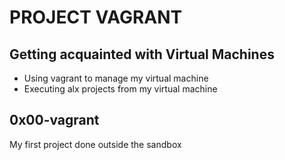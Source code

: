 # PROJECT VAGRANT
## Getting acquainted with Virtual Machines
- Using vagrant to manage my virtual machine 
- Executing alx projects from my virtual machine
## 0x00-vagrant
My first project done outside the sandbox 
